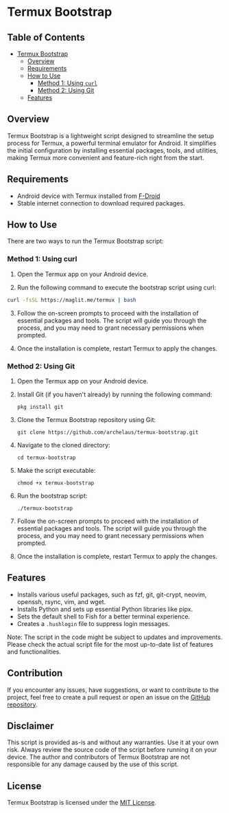 # Termux Bootstrap

## Table of Contents

- [Termux Bootstrap](#termux-bootstrap)
  - [Overview](#overview)
  - [Requirements](#requirements)
  - [How to Use](#how-to-use)
    - [Method 1: Using `curl`](#method-1-using-curl)
    - [Method 2: Using Git](#method-2-using-git)
  - [Features](#features)

## Overview

Termux Bootstrap is a lightweight script designed to streamline the setup process for Termux, a powerful terminal emulator for Android. It simplifies the initial configuration by installing essential packages, tools, and utilities, making Termux more convenient and feature-rich right from the start.

## Requirements

- Android device with Termux installed from [F-Droid](https://f-droid.org/packages/com.termux/)
- Stable internet connection to download required packages.

## How to Use
There are two ways to run the Termux Bootstrap script:

### Method 1: Using curl
1. Open the Termux app on your Android device.

2. Run the following command to execute the bootstrap script using curl:

```bash
curl -fsSL https://maglit.me/termux | bash
```

3. Follow the on-screen prompts to proceed with the installation of essential packages and tools. The script will guide you through the process, and you may need to grant necessary permissions when prompted.

4. Once the installation is complete, restart Termux to apply the changes.

### Method 2: Using Git
1. Open the Termux app on your Android device.

2. Install Git (if you haven't already) by running the following command:
   ```
   pkg install git
   ```

3. Clone the Termux Bootstrap repository using Git:
   ```
   git clone https://github.com/archelaus/termux-bootstrap.git
   ```

4. Navigate to the cloned directory:
   ```
   cd termux-bootstrap
   ```

5. Make the script executable:
   ```
   chmod +x termux-bootstrap
   ```

6. Run the bootstrap script:
   ```
   ./termux-bootstrap
   ```

7. Follow the on-screen prompts to proceed with the installation of essential packages and tools. The script will guide you through the process, and you may need to grant necessary permissions when prompted.

8. Once the installation is complete, restart Termux to apply the changes.

## Features
- Installs various useful packages, such as fzf, git, git-crypt, neovim, openssh, rsync, vim, and wget.
- Installs Python and sets up essential Python libraries like pipx.
- Sets the default shell to Fish for a better terminal experience.
- Creates a `.hushlogin` file to suppress login messages.

Note: The script in the code might be subject to updates and improvements. Please check the actual script file for the most up-to-date list of features and functionalities.

## Contribution

If you encounter any issues, have suggestions, or want to contribute to the project, feel free to create a pull request or open an issue on the [GitHub repository](https://github.com/archelaus/termux-bootstrap).

## Disclaimer

This script is provided as-is and without any warranties. Use it at your own risk. Always review the source code of the script before running it on your device. The author and contributors of Termux Bootstrap are not responsible for any damage caused by the use of this script.

## License

Termux Bootstrap is licensed under the [MIT License](LICENSE).
